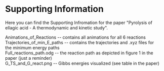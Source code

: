 # Supporting Information

Here you can find the Supporting Infromation for the paper "Pyrolysis of ellagic acid - A thermodynamic and kinetic study". <br>

Animations_of_Reactions     -- contains all animations for all 6 reactions <br>
Trajectories_of_min_E_paths -- contains the trajectories and .xyz files for the minimum energy paths <br>
Full_reactions_path.odg     -- the reaction path as depicted in figure 1 in the paper (just a reminder) <br>
G_TS_and_G_react.png        -- Gibbs energies visualized (see table in the paper)

